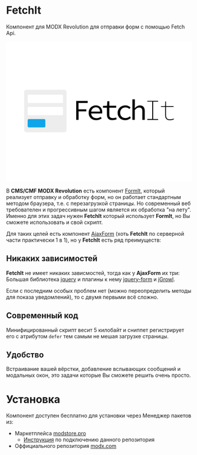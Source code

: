 # FetchIt

Компонент для MODX Revolution для отправки форм с помощью Fetch Api.

![Логотип FetchIt](https://github.com/GulomovCreative/FetchIt/blob/master/docs/public/fetchit-logo.svg?raw=true)

В **CMS/CMF MODX Revolution** есть компонент [FormIt](https://github.com/Sterc/FormIt), который реализует отправку и обработку форм, но он работает стандартным методом браузера, т.е. с перезагрузкой страницы. Но современный веб требователен и прогрессивным шагом является их обработка "на лету". Именно для этих задач нужен **FetchIt** который использует **FormIt**, но Вы сможете использовать и свой скрипт.

Для таких целей есть компонент [AjaxForm](https://github.com/modx-pro/AjaxForm) (хоть **FetchIt** по серверной части практически 1 в 1), но у **FetchIt** есть ряд преимуществ:

## Никаких зависимостей

**FetchIt** не имеет никаких зависмостей, тогда как у **AjaxForm** их три: Большая библиотека [jquery](https://github.com/jquery/jquery) и плагины к нему [jquery-form](https://github.com/jquery-form/form/) и  [jGrowl](https://github.com/stanlemon/jGrowl).

Если с последним особых проблем нет (можно переопределить методы для показа уведомлений), то с двумя первыми всё сложно.

## Современный код

Минифицированный скрипт весит 5 килобайт и сниппет регистрирует его с атрибутом `defer` тем самым не мешая загрузке страницы.

## Удобство

Встраивание вашей вёрстки, добавление вслывающих сообщений и модальных окон, это задачи которые Вы сможете решить очень просто.

# Установка

Компонент доступен бесплатно для установки через Менеджер пакетов из:

- Маркетплейса [modstore.pro](https://modstore.pro/packages/)
  - [Инструкция](https://modstore.pro/faq) по подключению данного репозитория
- Оффициального репозитория [modx.com](https://modx.com/extras/)
